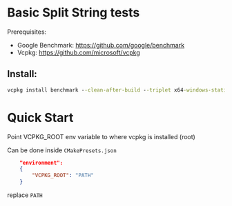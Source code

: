 # Basic Split String tests

Prerequisites: 

* Google Benchmark: https://github.com/google/benchmark
* Vcpkg: https://github.com/microsoft/vcpkg

## Install:
```cmd
vcpkg install benchmark --clean-after-build --triplet x64-windows-static-md
```
# Quick Start

Point VCPKG_ROOT env variable to where vcpkg is installed (root)

Can be done inside `CMakePresets.json`
          
```json
    "environment":
    {
        "VCPKG_ROOT": "PATH"
    }
```
replace `PATH`

